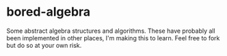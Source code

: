 # bored-algebra

Some abstract algebra structures and algorithms. These have probably all been implemented in other places, I'm making this to learn. Feel free to fork but do so at your own risk.
